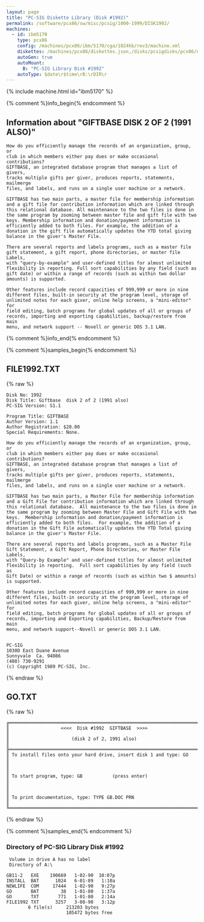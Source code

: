 ```yaml
---
layout: page
title: "PC-SIG Diskette Library (Disk #1992)"
permalink: /software/pcx86/sw/misc/pcsig/1000-1999/DISK1992/
machines:
  - id: ibm5170
    type: pcx86
    config: /machines/pcx86/ibm/5170/cga/1024kb/rev3/machine.xml
    diskettes: /machines/pcx86/diskettes.json,/disks/pcsigdisks/pcx86/diskettes.json
    autoGen: true
    autoMount:
      B: "PC-SIG Library Disk #1992"
    autoType: $date\r$time\rB:\rDIR\r
---
```


{% include machine.html id="ibm5170" %}

{% comment %}info_begin{% endcomment %}

## Information about "GIFTBASE  DISK 2 OF 2 (1991 ALSO)"

    How do you efficiently manage the records of an organization, group, or
    club in which members either pay dues or make occasional contributions?
    GIFTBASE, an integrated database program that manages a list of givers,
    tracks multiple gifts per giver, produces reports, statements, mailmerge
    files, and labels, and runs on a single user machine or a network.
    
    GIFTBASE has two main parts, a master file for membership information
    and a gift file for contribution information which are linked through
    this relational database. All maintenance to the two files is done in
    the same program by zooming between master file and gift file with two
    keys. Membership information and donation/payment information is
    efficiently added to both files. For example, the addition of a
    donation in the gift file automatically updates the YTD total giving
    balance in the giver's Master File.
    
    There are several reports and labels programs, such as a master file
    gift statement, a gift report, phone directories, or master file Labels,
    with "query-by-example" and user-defined titles for almost unlimited
    flexibility in reporting. Full sort capabilities by any field (such as
    gift date) or within a range of records (such as within two dollar
    amounts) is supported.
    
    Other features include record capacities of 999,999 or more in nine
    different files, built-in security at the program level, storage of
    unlimited notes for each giver, online help screens, a "mini-editor" for
    field editing, batch programs for global updates of all or groups of
    records, importing and exporting capabilities, backup/restore from main
    menu, and network support -- Novell or generic DOS 3.1 LAN.
{% comment %}info_end{% endcomment %}

{% comment %}samples_begin{% endcomment %}

## FILE1992.TXT

{% raw %}
```
Disk No: 1992                                                           
Disk Title: Giftbase  disk 2 of 2 (1991 also)                           
PC-SIG Version: S1.1                                                    
                                                                        
Program Title: GIFTBASE                                                 
Author Version: 1.1                                                     
Author Registration: $20.00                                             
Special Requirements: None.                                             
                                                                        
How do you efficiently manage the records of an organization, group, or 
club in which members either pay dues or make occasional contributions? 
GIFTBASE, an integrated database program that manages a list of givers, 
tracks multiple gifts per giver, produces reports, statements, mailmerge
files, and labels, and runs on a single user machine or a network.      
                                                                        
GIFTBASE has two main parts, a Master File for membership information   
and a Gift File for contribution information which are linked through   
this relational database.  All maintenance to the two files is done in  
the same program by zooming between Master File and Gift File with two  
keys.  Membership information and donation/payment information is       
efficiently added to both files.  For example, the addition of a        
donation in the Gift File automatically updates the YTD Total giving    
balance in the giver's Master File.                                     
                                                                        
There are several reports and labels programs, such as a Master File    
Gift Statement, a Gift Report, Phone Directories, or Master File Labels,
with "Query-by Example" and user-defined titles for almost unlimited    
flexibility in reporting.  Full sort capabilities by any field (such as 
Gift Date) or within a range of records (such as within two $ amounts)  
is supported.                                                           
                                                                        
Other features include record capacities of 999,999 or more in nine     
different files, built-in security at the program level, storage of     
unlimited notes for each giver, online help screens, a "mini-editor" for
field editing, batch programs for global updates of all or groups of    
records, importing and Exporting capabilities, Backup/Restore from main 
menu, and network support--Novell or generic DOS 3.1 LAN.               
                                                                        
                                                                        
PC-SIG                                                                  
1030D East Duane Avenue                                                 
Sunnyvale  Ca. 94086                                                    
(408) 730-9291                                                          
(c) Copyright 1989 PC-SIG, Inc.                                         
```
{% endraw %}

## GO.TXT

{% raw %}
```
╔═════════════════════════════════════════════════════════════════════════╗
║                   <<<<  Disk #1992  GIFTBASE  >>>>                      ║
║                       (disk 2 of 2, 1991 also)                          ║
╠═════════════════════════════════════════════════════════════════════════╣
║ To install files onto your hard drive, insert disk 1 and type: GO       ║
║                                                                         ║
║ To start program, type: GB           (press enter)                      ║
║                                                                         ║
║ To print documentation, type: TYPE GB.DOC PRN                           ║
╚═════════════════════════════════════════════════════════════════════════╝
```
{% endraw %}

{% comment %}samples_end{% endcomment %}

### Directory of PC-SIG Library Disk #1992

     Volume in drive A has no label
     Directory of A:\

    GB11-2   EXE    190669   1-02-90  10:07p
    INSTALL  BAT      1024   6-01-89   1:10a
    NEWLIFE  COM     17444   1-02-90   9:27p
    GO       BAT        38   1-01-80   1:37a
    GO       TXT       771   1-01-80   2:14a
    FILE1992 TXT      3257   3-08-90   3:12p
            6 file(s)     213203 bytes
                          105472 bytes free
